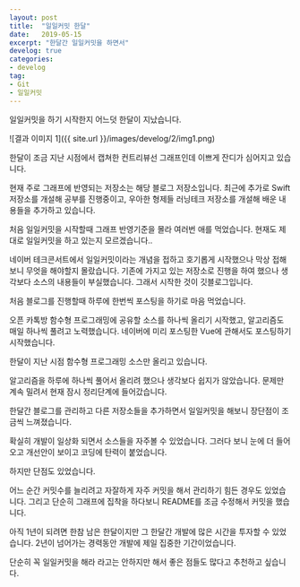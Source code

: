 ```yaml
---
layout: post
title:  "일일커밋 한달"
date:   2019-05-15
excerpt: "한달간 일일커밋을 하면서"
develog: true
categories:
- develog
tag:
- Git
- 일일커밋
---
```


일일커밋을 하기 시작한지 어느덧 한달이 지났습니다.

![결과 이미지 1]({{ site.url }}/images/develog/2/img1.png)

한달이 조금 지난 시점에서 캡쳐한 컨트리뷰선 그래프인데 이쁘게 잔디가 심어지고 있습니다.

현재 주로 그래프에 반영되는 저장소는 해당 블로그 저장소입니다. 최근에 추가로 Swift 저장소를 개설해 공부를 진행중이고, 우아한 형제들 러닝테크 저장소를 개설해 배운 내용들을 추가하고 있습니다.

처음 일일커밋을 시작할때 그래프 반영기준을 몰라 여러번 애를 먹었습니다. 현재도 제대로 일일커밋을 하고 있는지 모르겠습니다..

네이버 테크콘서트에서 일일커밋이라는 개념을 접하고 호기롭게 시작했으나 막상 접해보니 무엇을 해야할지 몰랐습니다. 기존에 가지고 있는 저장소로 진행을 하여 했으나 생각보다 소스의 내용들이 부실했습니다. 그래서 시작한 것이 깃블로그입니다.

처음 블로그를 진행할때 하루에 한번씩 포스팅을 하기로 마음 먹었습니다.

오픈 카톡방 함수형 프로그래밍에 공유할 소스를 하나씩 올리기 시작했고, 알고리즘도 매일 하나씩 풀려고 노력했습니다. 네이버에 미리 포스팅한 Vue에 관해서도 포스팅하기 시작했습니다.

한달이 지난 시점 함수형 프로그래밍 소스만 올리고 있습니다.

알고리즘을 하루에 하나씩 풀어서 올리려 했으나 생각보다 쉽지가 않았습니다. 문제만 계속 밀려서 현재 잠시 정리단계에 들어갔습니다.

한달간 블로그를 관리하고 다른 저장소들을 추가하면서 일일커밋을 해보니 장단점이 조금씩 느껴졌습니다.

확실히 개발이 일상화 되면서 소스들을 자주볼 수 있었습니다. 그러다 보니 눈에 더 들어오고 개선안이 보이고 코딩에 탄력이 붙었습니다.

하지만 단점도 있었습니다.

어느 순간 커밋수를 늘리려고 자잘하게 자주 커밋을 해서 관리하기 힘든 경우도 있었습니다. 그리고 단순히 그래프에 집착을 하다보니 README를 조금 수정해서 커밋을 했습니다.

아직 1년이 되려면 한참 남은 한달이지만 그 한달간 개발에 많은 시간을 투자할 수 있었습니다. 2년이 넘어가는 경력동안 개발에 제일 집중한 기간이었습니다.

단순히 꼭 일일커밋을 해라 라고는 안하지만 해서 좋은 점들도 많다고 추천하고 싶습니다.
